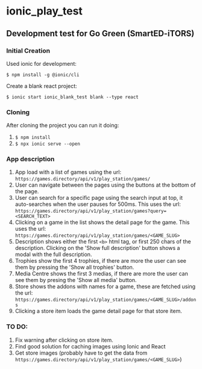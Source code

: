 # ionic_play_test

## Development test for Go Green (SmartED-iTORS)

### Initial Creation
Used ionic for development:

```$ npm install -g @ionic/cli```

Create a blank react project: 

```$ ionic start ionic_blank_test blank --type react```

### Cloning
After cloning the project you can run it doing:
1. ```$ npm install```
2. ```$ npx ionic serve --open```

### App description
1. App load with a list of games using the url:
```https://games.directory/api/v1/play_station/games/```
2. User can navigate between the pages using the buttons at the bottom of the page.
3. User can search for a specific page using the search input at top, it auto-searches when the user pauses for 500ms. This uses the url:  ```https://games.directory/api/v1/play_station/games?query=<SEARCH_TEXT>```
4. Clicking on a game in the list shows the detail page for the game. This uses the url: ```https://games.directory/api/v1/play_station/games/<GAME_SLUG>```
5. Description shows either the first ```<b>``` html tag, or first 250 chars of the description. Clicking on the 'Show full description' button shows a modal with the full description.
6. Trophies show the first 4 trophies, if there are more the user can see them by pressing the 'Show all trophies' button.
7. Media Centre shows the first 3 medias, if there are more the user can see them by presing the 'Show all media' button.
8. Store shows the addons with names for a game, these are fetched using the url: ```https://games.directory/api/v1/play_station/games/<GAME_SLUG>/addons```
9. Clicking a store item loads the game detail page for that store item.

### TO DO:
1. Fix warning after clicking on store item.
2. Find good solution for caching images using Ionic and React
3. Get store images (probably have to get the data from ```https://games.directory/api/v1/play_station/games/<GAME_SLUG>```)
